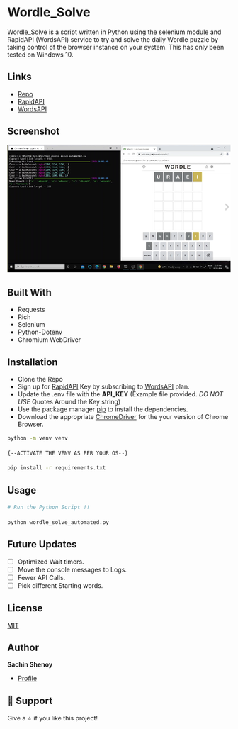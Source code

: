 # Wordle_Solve

Wordle_Solve is a script written in Python using the selenium module and RapidAPI (WordsAPI) service to try and solve the daily Wordle puzzle by taking control of the browser instance on your system. This has only been tested on Windows 10.

## Links

- [Repo](https://github.com/sachinshenoy/wordle_solve "<Wordle Solver> Repo")
- [RapidAPI](https://rapidapi.com/dpventures/api/wordsapi/pricing)
- [WordsAPI](https://www.wordsapi.com/)


## Screenshot

![Main Script](/screenshots/1.png "Main Script")



## Built With

- Requests
- Rich
- Selenium
- Python-Dotenv
- Chromium WebDriver

## Installation

- Clone the Repo
- Sign up for [RapidAPI](https://rapidapi.com/dpventures/api/wordsapi/pricing) Key by subscribing to [WordsAPI](https://www.wordsapi.com/) plan.
- Update the .env file with the **API_KEY** (Example file provided. *DO NOT USE* Quotes Around the Key string)
- Use the package manager [pip](https://pip.pypa.io/en/stable/) to install the dependencies.
- Download the appropriate [ChromeDriver](https://chromedriver.chromium.org/downloads) for the your version of Chrome Browser.


```bash
python -m venv venv

{--ACTIVATE THE VENV AS PER YOUR OS--}

pip install -r requirements.txt

```

## Usage

```python
# Run the Python Script !!

python wordle_solve_automated.py

```

## Future Updates

- [ ] Optimized Wait timers.
- [ ] Move the console messages to Logs.
- [ ] Fewer API Calls.
- [ ] Pick different Starting words.

## License
[MIT](https://choosealicense.com/licenses/mit/)

## Author

**Sachin Shenoy**

- [Profile](https://github.com/sachinshenoy "Sachin Shenoy")


## 🤝 Support

Give a ⭐️ if you like this project!
